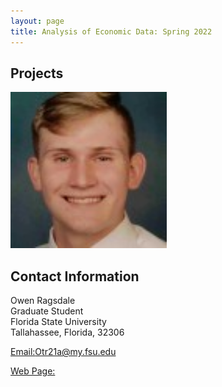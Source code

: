 ```yaml
---
layout: page
title: Analysis of Economic Data: Spring 2022
---
```


##  Projects
<a> 
<img src="1609111143445.jpg" alt="1609111143445" width="250"/>
</a>

## Contact Information 

Owen Ragsdale <br/>
Graduate Student <br/>
Florida State University <br/>
Tallahassee, Florida, 32306 <br/>

[Email:Otr21a@my.fsu.edu](mailto:otr21a@my.fsu.edu)

[Web Page:](https://paulmbeaumont.netlify.app/)